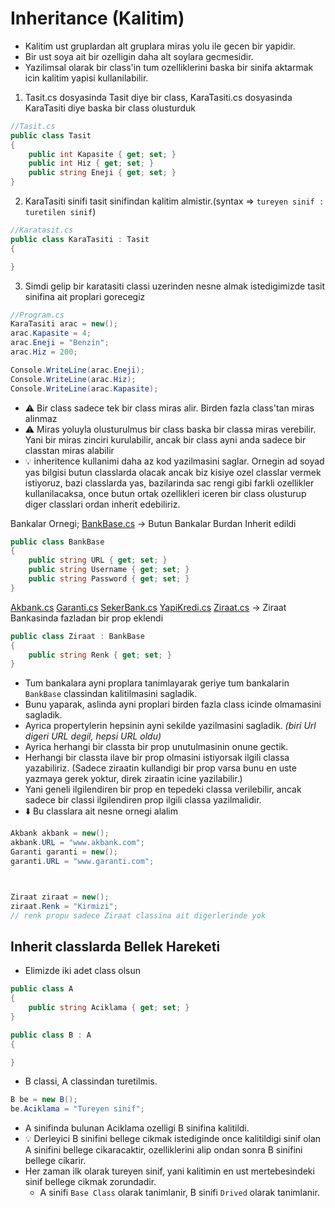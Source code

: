 # Inheritance (Kalitim)

* Kalitim ust gruplardan alt gruplara miras yolu ile gecen bir yapidir.
* Bir ust soya ait bir ozelligin daha alt soylara gecmesidir.
* Yazilimsal olarak bir class'in tum ozelliklerini baska bir sinifa aktarmak icin kalitim yapisi kullanilabilir.

1. Tasit.cs dosyasinda Tasit diye bir class, KaraTasiti.cs dosyasinda KaraTasiti diye baska bir class olusturduk

```C#
//Tasit.cs
public class Tasit
{
    public int Kapasite { get; set; }
    public int Hiz { get; set; }
    public string Eneji { get; set; }
}

```

2. KaraTasiti sinifi tasit sinifindan kalitim almistir.(syntax => `tureyen sinif : turetilen sinif`)

```C#
//Karatasit.cs
public class KaraTasiti : Tasit
{

}
```

3. Simdi gelip bir karatasiti classi uzerinden nesne almak istedigimizde tasit sinifina ait proplari gorecegiz

```C#
//Program.cs
KaraTasiti arac = new();
arac.Kapasite = 4;
arac.Eneji = "Benzin";
arac.Hiz = 200;

Console.WriteLine(arac.Eneji);
Console.WriteLine(arac.Hiz);
Console.WriteLine(arac.Kapasite);
```

* :warning: Bir class sadece tek bir class miras alir. Birden fazla class'tan miras alinmaz
* :warning: Miras yoluyla olusturulmus bir class baska bir classa miras verebilir. Yani bir miras zinciri kurulabilir, ancak bir class ayni anda sadece bir classtan miras alabilir
* :bulb: inheritence kullanimi daha az kod yazilmasini saglar. Ornegin ad soyad yas bilgisi butun classlarda olacak ancak biz kisiye ozel classlar vermek istiyoruz, bazi classlarda yas, bazilarinda sac rengi gibi farkli ozellikler kullanilacaksa, once butun ortak ozellikleri iceren bir class olusturup diger classlari ordan inherit edebiliriz.

Bankalar Ornegi;
[BankBase.cs](/BankBase.cs) -> Butun Bankalar Burdan Inherit edildi

```C#
public class BankBase
{
    public string URL { get; set; }
    public string Username { get; set; }
    public string Password { get; set; }
}
```

[Akbank.cs](/2-BOLUM/Inheritance-006/Akbank.cs)
[Garanti.cs](/2-BOLUM/Inheritance-006/Garanti.cs)
[SekerBank.cs](/2-BOLUM/Inheritance-006/SekerBank.cs)
[YapiKredi.cs](/2-BOLUM/Inheritance-006/YapiKredi.cs)
[Ziraat.cs](/2-BOLUM/Inheritance-006/Ziraat.cs) -> Ziraat Bankasinda fazladan bir prop eklendi

```C#
public class Ziraat : BankBase
{
    public string Renk { get; set; }
}
```

* Tum bankalara ayni proplara tanimlayarak geriye tum bankalarin `BankBase` classindan kalitilmasini sagladik.
* Bunu yaparak, aslinda ayni proplari birden fazla class icinde olmamasini sagladik.
* Ayrica propertylerin hepsinin ayni sekilde yazilmasini sagladik. *(biri Url digeri URL degil, hepsi URL oldu)*
* Ayrica herhangi bir classta bir prop unutulmasinin onune gectik.
* Herhangi bir classta ilave bir prop olmasini istiyorsak ilgili classa yazabiliriz. (Sadece ziraatin kullandigi bir prop varsa bunu en uste yazmaya gerek yoktur, direk ziraatin icine yazilabilir.)
* Yani geneli ilgilendiren bir prop en tepedeki classa verilebilir, ancak sadece bir classi ilgilendiren prop ilgili classa yazilmalidir.
* :arrow_down: Bu classlara ait nesne ornegi alalim

```C#
Akbank akbank = new();
akbank.URL = "www.akbank.com";
Garanti garanti = new();
garanti.URL = "www.garanti.com";



Ziraat ziraat = new();
ziraat.Renk = "Kirmizi";
// renk propu sadece Ziraat classina ait digerlerinde yok
```

## Inherit classlarda Bellek Hareketi

* Elimizde iki adet class olsun

```C#
public class A
{
    public string Aciklama { get; set; }
}
```

```C#
public class B : A
{

}
```

* B classi, A classindan turetilmis.

```C#
B be = new B();
be.Aciklama = "Tureyen sinif";
```

* A sinifinda bulunan Aciklama ozelligi B sinifina kalitildi.
* :bulb: Derleyici B sinifini bellege cikmak istediginde once kalitildigi sinif olan A sinifini bellege cikaracaktir, ozelliklerini alip ondan sonra B sinifini bellege cikarir.
* Her zaman ilk olarak tureyen sinif, yani kalitimin en ust mertebesindeki sinif bellege cikmak zorundadir.
  * A sinifi `Base Class` olarak tanimlanir, B sinifi `Drived` olarak tanimlanir.
